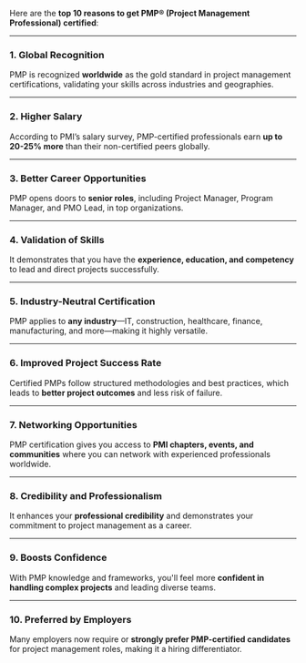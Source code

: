 Here are the **top 10 reasons to get PMP® (Project Management Professional) certified**:

---

### 1. **Global Recognition**

PMP is recognized **worldwide** as the gold standard in project management certifications, validating your skills across industries and geographies.

---

### 2. **Higher Salary**

According to PMI’s salary survey, PMP-certified professionals earn **up to 20-25% more** than their non-certified peers globally.

---

### 3. **Better Career Opportunities**

PMP opens doors to **senior roles**, including Project Manager, Program Manager, and PMO Lead, in top organizations.

---

### 4. **Validation of Skills**

It demonstrates that you have the **experience, education, and competency** to lead and direct projects successfully.

---

### 5. **Industry-Neutral Certification**

PMP applies to **any industry**—IT, construction, healthcare, finance, manufacturing, and more—making it highly versatile.

---

### 6. **Improved Project Success Rate**

Certified PMPs follow structured methodologies and best practices, which leads to **better project outcomes** and less risk of failure.

---

### 7. **Networking Opportunities**

PMP certification gives you access to **PMI chapters, events, and communities** where you can network with experienced professionals worldwide.

---

### 8. **Credibility and Professionalism**

It enhances your **professional credibility** and demonstrates your commitment to project management as a career.

---

### 9. **Boosts Confidence**

With PMP knowledge and frameworks, you'll feel more **confident in handling complex projects** and leading diverse teams.

---

### 10. **Preferred by Employers**

Many employers now require or **strongly prefer PMP-certified candidates** for project management roles, making it a hiring differentiator.